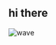 ## hi there

![wave](https://user-images.githubusercontent.com/46799303/173940672-77e6affa-6f3d-4e50-93cb-c420251ecec3.gif)
